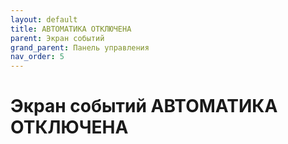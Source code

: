 ```yaml
---
layout: default
title: АВТОМАТИКА ОТКЛЮЧЕНА
parent: Экран событий
grand_parent: Панель управления
nav_order: 5
---
```


# Экран событий АВТОМАТИКА ОТКЛЮЧЕНА
